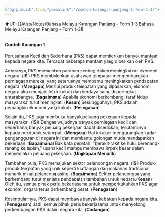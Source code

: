 ```yaml
---
{"dg-publish":true,"permalink":"/contoh-karangan-panjang-1-form-1-3/"}
---
```


⬆️UP: [[Atlas/Notes/Bahasa Melayu Karangan Panjang - Form 1-3\|Bahasa Melayu Karangan Panjang - Form 1-3]]

---

#### Contoh Karangan 1

Perusahaan Kecil dan Sederhana (PKS) dapat memberikan banyak manfaat kepada negara kita. Terdapat beberapa manfaat yang diberikan oleh PKS.

Antaranya, PKS memainkan peranan penting dalam meningkatkan ekonomi negara. (**ISI**) PKS membolehkan usahawan tempatan mengembangkan perniagaan mereka, yang seterusnya membantu meningkatkan pendapatan negara. (**Mengapa**) Melalui produk tempatan yang dipasarkan, ekonomi negara akan menjadi lebih kukuh dan berdaya saing di peringkat antarabangsa. (**Bagaimana**) Apabila ekonomi berkembang, taraf hidup masyarakat turut meningkat. (**Kesan**) Sesungguhnya, PKS adalah pemangkin ekonomi yang kukuh. (**Penegasan**)

Selain itu, PKS juga membuka banyak peluang pekerjaan kepada masyarakat. (**ISI**) Dengan wujudnya banyak perniagaan kecil dan sederhana, banyak peluang pekerjaan dapat disediakan, terutamanya kepada penduduk setempat. (**Mengapa**) Hal ini akan mengurangkan kadar pengangguran di negara ini dan membantu golongan muda mendapatkan pekerjaan. (**Bagaimana**) Bak kata pepatah, "berakit-rakit ke hulu, berenang-renang ke tepian,"  usaha kecil mampu membawa impak besar dalam menyediakan peluang pekerjaan. (**Ungkapan Menarik**)

Tambahan pula, PKS memajukan sektor pelancongan negara. (**ISI**) Produk-produk tempatan yang unik seperti kraftangan dan makanan tradisional menarik minat pelancong asing. (**Bagaimana**) Sektor pelancongan yang berkembang turut menjana pendapatan tambahan untuk negara.(**Kesan**) Oleh itu, semua pihak perlu bekerjasama untuk memperkukuhkan PKS agar ekonomi negara terus berkembang pesat. (**Penegasan**)

Kesimpulannya, PKS dapat membawa banyak kebaikan kepada negara kita. (**Penegasan**) Jadi, semua pihak perlu bekerjasama untuk menyokong perkembangan PKS dalam negara kita. (**Cadangan**)